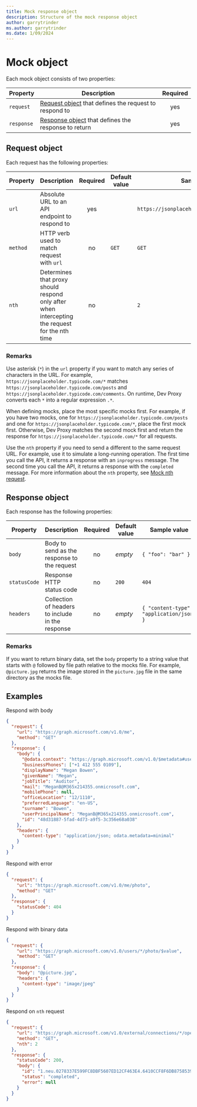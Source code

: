 ```yaml
---
title: Mock response object
description: Structure of the mock response object
author: garrytrinder
ms.author: garrytrinder
ms.date: 1/09/2024
---
```


# Mock object

Each mock object consists of two properties:

| Property  | Description | Required |
| --------- | ----------- | :------: |
| `request` | [Request object](#request-object) that defines the request to respond to | yes |
| `response` | [Response object](#response-object) that defines the response to return | yes |

## Request object

Each request has the following properties:

| Property | Description | Required | Default value | Sample value |
| -------- | ----------- | :------: | ------------- | ------------ |
| `url` | Absolute URL to an API endpoint to respond to | yes | | `https://jsonplaceholder.typicode.com/posts` |
| `method` | HTTP verb used to match request with `url` | no | `GET` | `GET` |
| `nth` | Determines that proxy should respond only after when intercepting the request for the nth time | no | | `2` |

### Remarks

Use asterisk (`*`) in the `url` property if you want to match any series of characters in the URL. For example, `https://jsonplaceholder.typicode.com/*` matches `https://jsonplaceholder.typicode.com/posts` and `https://jsonplaceholder.typicode.com/comments`. On runtime, Dev Proxy converts each `*` into a regular expression `.*`.

When defining mocks, place the most specific mocks first. For example, if you have two mocks, one for `https://jsonplaceholder.typicode.com/posts` and one for `https://jsonplaceholder.typicode.com/*`, place the first mock first. Otherwise, Dev Proxy matches the second mock first and return the response for `https://jsonplaceholder.typicode.com/*` for all requests.

Use the `nth` property if you need to send a different to the same request URL. For example, use it to simulate a long-running operation. The first time you call the API, it returns a response with an `inprogress` message. The second time you call the API, it returns a response with the `completed` message. For more information about the `nth` property, see [Mock nth request](../how-to/mock-nth-request.md).

## Response object

Each response has the following properties:

| Property | Description | Required | Default value | Sample value |
| -------- | ------------| :------: | ------------- | ------------ |
| `body` | Body to send as the response to the request | no | _empty_ | `{ "foo": "bar" }` |
| `statusCode` | Response HTTP status code | no | `200` | `404` |
| `headers` | Collection of headers to include in the response | no | _empty_ | `{ "content-type": "application/json" }` |

### Remarks

If you want to return binary data, set the `body` property to a string value that starts with `@` followed by file path relative to the mocks file. For example, `@picture.jpg` returns the image stored in the `picture.jpg` file in the same directory as the mocks file.

## Examples

Respond with body

```json
{
  "request": {
    "url": "https://graph.microsoft.com/v1.0/me",
    "method": "GET"
  },
  "response": {
    "body": {
      "@odata.context": "https://graph.microsoft.com/v1.0/$metadata#users/$entity",
      "businessPhones": ["+1 412 555 0109"],
      "displayName": "Megan Bowen",
      "givenName": "Megan",
      "jobTitle": "Auditor",
      "mail": "MeganB@M365x214355.onmicrosoft.com",
      "mobilePhone": null,
      "officeLocation": "12/1110",
      "preferredLanguage": "en-US",
      "surname": "Bowen",
      "userPrincipalName": "MeganB@M365x214355.onmicrosoft.com",
      "id": "48d31887-5fad-4d73-a9f5-3c356e68a038"
    },
    "headers": {
      "content-type": "application/json; odata.metadata=minimal"
    }
  }
}
```

Respond with error

```json
{
  "request": {
    "url": "https://graph.microsoft.com/v1.0/me/photo",
    "method": "GET"
  },
  "response": {
    "statusCode": 404
  }
}
```

Respond with binary data

```json
{
  "request": {
    "url": "https://graph.microsoft.com/v1.0/users/*/photo/$value",
    "method": "GET"
  },
  "response": {
    "body": "@picture.jpg",
    "headers": {
      "content-type": "image/jpeg"
    }
  }
}
```

Respond on `nth` request

```json
{
  "request": {
    "url": "https://graph.microsoft.com/v1.0/external/connections/*/operations/*",
    "method": "GET",
    "nth": 2
  },
  "response": {
    "statusCode": 200,
    "body": {
      "id": "1.neu.0278337E599FC8DBF5607ED12CF463E4.6410CCF8F6DB8758539FB58EB56BF8DC",
      "status": "completed",
      "error": null
    }
  }
}
```
